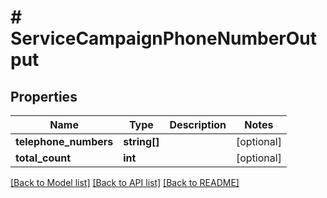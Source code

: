 # # ServiceCampaignPhoneNumberOutput

## Properties

Name | Type | Description | Notes
------------ | ------------- | ------------- | -------------
**telephone_numbers** | **string[]** |  | [optional]
**total_count** | **int** |  | [optional]

[[Back to Model list]](../../README.md#models) [[Back to API list]](../../README.md#endpoints) [[Back to README]](../../README.md)
